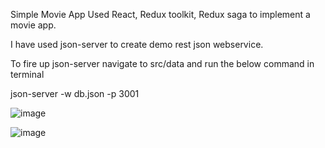 Simple Movie App
Used React, Redux toolkit, Redux saga to implement a movie app.

I have used json-server to create demo rest json webservice. 

To fire up json-server navigate to src/data and run the below command in terminal

json-server -w db.json -p 3001

![image](https://github.com/sreen98/Movie-App/assets/44539480/32208c15-6dc6-44a6-951c-2e52fa81cc2b)

![image](https://github.com/sreen98/Movie-App/assets/44539480/4c90e5ff-5f85-48d6-90db-3f1b4e093bfc)


